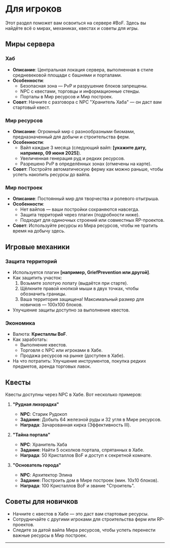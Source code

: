 # Для игроков

Этот раздел поможет вам освоиться на сервере #BoF. Здесь вы найдёте всё о мирах, механиках, квестах и советы для игры.

## Миры сервера

### Хаб

- **Описание**: Центральная локация сервера, выполненная в стиле средневековой площади с башнями и порталами.
- **Особенности**:
  - Безопасная зона — PvP и разрушение блоков запрещены.
  - NPC с квестами, торговцы и информационные стенды.
  - Порталы в Мир ресурсов и Мир построек.
- **Совет**: Начните с разговора с NPC "Хранитель Хаба" — он даст вам стартовый квест.

### Мир ресурсов

- **Описание**: Огромный мир с разнообразными биомами, предназначенный для добычи и строительства ферм.
- **Особенности**:
  - Вайп каждые 3 месяца (следующий вайп: **[укажите дату, например, 09 июня 2025]**).
  - Увеличенная генерация руд и редких ресурсов.
  - Разрешено PvP в определённых зонах (отмечены на карте).
- **Совет**: Постройте автоматическую ферму как можно раньше, чтобы успеть накопить ресурсы до вайпа.

### Мир построек

- **Описание**: Постоянный мир для творчества и ролевого отыгрыша.
- **Особенности**:
  - Нет вайпов — ваши постройки сохраняются навсегда.
  - Защита территорий через плагин (подробности ниже).
  - Подходит для одиночных строений или совместных RP-проектов.
- **Совет**: Используйте ресурсы из Мира ресурсов, чтобы не тратить время на добычу здесь.

## Игровые механики

### Защита территорий

- Используется плагин **[например, GriefPrevention или другой]**.
- Как защитить участок:
  1. Возьмите золотую лопату (выдаётся при старте).
  2. Щёлкните правой кнопкой мыши в двух точках, чтобы обозначить границы.
  3. Ваша территория защищена! Максимальный размер для новичков — 100x100 блоков.
- Улучшение защиты доступно за выполнение квестов.

### Экономика

- Валюта: **Кристаллы BoF**.
- Как заработать:
  - Выполнение квестов.
  - Торговля с NPC или игроками в Хабе.
  - Продажа ресурсов на рынке (доступен в Хабе).
- На что потратить: Улучшение инструментов, покупка редких предметов, аренда торговых лавок.

## Квесты

Квесты доступны через NPC в Хабе. Вот несколько примеров:

1. **"Рудная лихорадка"**

   - **NPC**: Старик Рудокоп
   - **Задание**: Добыть 64 железной руды и 32 угля в Мире ресурсов.
   - **Награда**: Зачарованная кирка (Эффективность III).

2. **"Тайна портала"**

   - **NPC**: Хранитель Хаба
   - **Задание**: Найти 5 осколков портала, спрятанных в Хабе.
   - **Награда**: 50 Кристаллов BoF и доступ к секретной комнате.

3. **"Основатель города"**
   - **NPC**: Архитектор Элина
   - **Задание**: Построить дом в Мире построек (мин. 10x10 блоков).
   - **Награда**: 100 Кристаллов BoF и звание "Строитель".

## Советы для новичков

- Начните с квестов в Хабе — это даст вам стартовые ресурсы.
- Сотрудничайте с другими игроками для строительства ферм или RP-проектов.
- Следите за датой вайпа Мира ресурсов, чтобы успеть перенести важные ресурсы в Мир построек.

---
